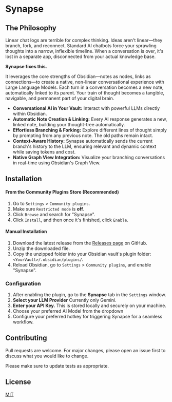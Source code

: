 # Synapse

## The Philosophy

Linear chat logs are terrible for complex thinking. Ideas aren't linear—they branch, fork, and reconnect. Standard AI chatbots force your sprawling thoughts into a narrow, inflexible timeline. When a conversation is over, it's lost in a separate app, disconnected from your actual knowledge base.

**Synapse fixes this.**

It leverages the core strengths of Obsidian—notes as nodes, links as connections—to create a native, non-linear conversational experience with Large Language Models. Each turn in a conversation becomes a new note, automatically linked to its parent. Your train of thought becomes a tangible, navigable, and permanent part of your digital brain.

* **Conversational AI in Your Vault:** Interact with powerful LLMs directly within Obsidian.
* **Automatic Note Creation & Linking:** Every AI response generates a new, linked note, building your thought-tree automatically.
* **Effortless Branching & Forking:** Explore different lines of thought simply by prompting from any previous note. The old paths remain intact.
* **Context-Aware History:** Synapse automatically sends the current branch's history to the LLM, ensuring relevant and dynamic context while saving tokens and cost.
* **Native Graph View Integration:** Visualize your branching conversations in real-time using Obsidian's Graph View.

## Installation

#### From the Community Plugins Store (Recommended)

1.  Go to `Settings` > `Community plugins`.
2.  Make sure `Restricted mode` is **off**.
3.  Click `Browse` and search for "Synapse".
4.  Click `Install`, and then once it's finished, click `Enable`.

#### Manual Installation

1.  Download the latest release from the [Releases page](https://github.com/zer0wipe/Synapse/releases) on GitHub.
2.  Unzip the downloaded file.
3.  Copy the unzipped folder into your Obsidian vault's plugin folder: `<YourVault>/.obsidian/plugins/`.
4.  Reload Obsidian, go to `Settings` > `Community plugins`, and enable "Synapse".

### Configuration

1.  After enabling the plugin, go to the **Synapse** tab in the `Settings` window.
2.  **Select your LLM Provider** Currently only Gemini.
3.  **Enter your API Key.** This is stored locally and securely on your machine.
4.  Choose your preferred AI Model from the dropdown 
5.  Configure your preferred hotkey for triggering Synapse for a seamless workflow.

## Contributing

Pull requests are welcome. For major changes, please open an issue first to discuss what you would like to change.

Please make sure to update tests as appropriate.

## License

[MIT](https://choosealicense.com/licenses/mit/)
